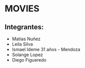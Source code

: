 # MOVIES 
## Integrantes:
- Matias Nuñez
- Leila Silva
- Ismael Ideme 31 años - Mendoza
- Solange Lopez
- Diego Figueredo